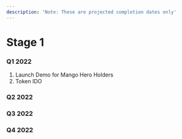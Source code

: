 ```yaml
---
description: 'Note: These are projected completion dates only'
---
```


# Stage 1

### Q1 2022

1. Launch Demo for Mango Hero Holders
2. Token IDO

### Q2 2022

### Q3 2022

### Q4 2022



